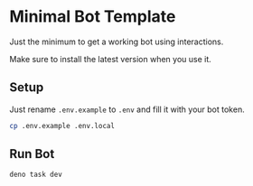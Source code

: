 # Minimal Bot Template

Just the minimum to get a working bot using interactions.

Make sure to install the latest version when you use it.

## Setup

Just rename `.env.example` to `.env` and fill it with your bot token.

```bash
cp .env.example .env.local
```

## Run Bot

```bash
deno task dev
```
